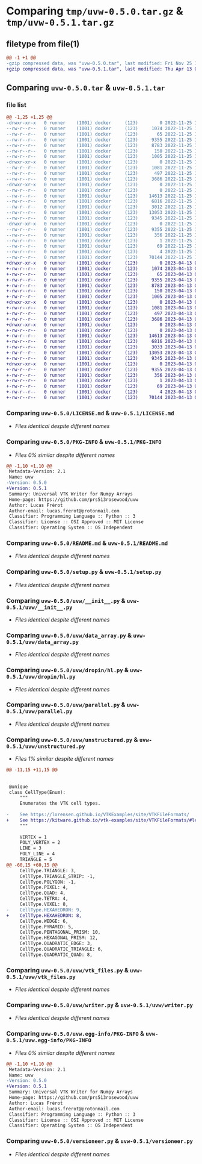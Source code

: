 # Comparing `tmp/uvw-0.5.0.tar.gz` & `tmp/uvw-0.5.1.tar.gz`

## filetype from file(1)

```diff
@@ -1 +1 @@
-gzip compressed data, was "uvw-0.5.0.tar", last modified: Fri Nov 25 13:07:57 2022, max compression
+gzip compressed data, was "uvw-0.5.1.tar", last modified: Thu Apr 13 09:02:03 2023, max compression
```

## Comparing `uvw-0.5.0.tar` & `uvw-0.5.1.tar`

### file list

```diff
@@ -1,25 +1,25 @@
-drwxr-xr-x   0 runner    (1001) docker     (123)        0 2022-11-25 13:07:57.107330 uvw-0.5.0/
--rw-r--r--   0 runner    (1001) docker     (123)     1074 2022-11-25 13:07:45.000000 uvw-0.5.0/LICENSE.md
--rw-r--r--   0 runner    (1001) docker     (123)       65 2022-11-25 13:07:45.000000 uvw-0.5.0/MANIFEST.in
--rw-r--r--   0 runner    (1001) docker     (123)     9355 2022-11-25 13:07:57.107330 uvw-0.5.0/PKG-INFO
--rw-r--r--   0 runner    (1001) docker     (123)     8783 2022-11-25 13:07:45.000000 uvw-0.5.0/README.md
--rw-r--r--   0 runner    (1001) docker     (123)      150 2022-11-25 13:07:57.107330 uvw-0.5.0/setup.cfg
--rw-r--r--   0 runner    (1001) docker     (123)     1005 2022-11-25 13:07:45.000000 uvw-0.5.0/setup.py
-drwxr-xr-x   0 runner    (1001) docker     (123)        0 2022-11-25 13:07:57.107330 uvw-0.5.0/uvw/
--rw-r--r--   0 runner    (1001) docker     (123)     1081 2022-11-25 13:07:45.000000 uvw-0.5.0/uvw/__init__.py
--rw-r--r--   0 runner    (1001) docker     (123)      497 2022-11-25 13:07:57.107330 uvw-0.5.0/uvw/_version.py
--rw-r--r--   0 runner    (1001) docker     (123)     3686 2022-11-25 13:07:45.000000 uvw-0.5.0/uvw/data_array.py
-drwxr-xr-x   0 runner    (1001) docker     (123)        0 2022-11-25 13:07:57.107330 uvw-0.5.0/uvw/dropin/
--rw-r--r--   0 runner    (1001) docker     (123)        0 2022-11-25 13:07:45.000000 uvw-0.5.0/uvw/dropin/__init__.py
--rw-r--r--   0 runner    (1001) docker     (123)    14613 2022-11-25 13:07:45.000000 uvw-0.5.0/uvw/dropin/hl.py
--rw-r--r--   0 runner    (1001) docker     (123)     6816 2022-11-25 13:07:45.000000 uvw-0.5.0/uvw/parallel.py
--rw-r--r--   0 runner    (1001) docker     (123)     3012 2022-11-25 13:07:45.000000 uvw-0.5.0/uvw/unstructured.py
--rw-r--r--   0 runner    (1001) docker     (123)    13053 2022-11-25 13:07:45.000000 uvw-0.5.0/uvw/vtk_files.py
--rw-r--r--   0 runner    (1001) docker     (123)     9345 2022-11-25 13:07:45.000000 uvw-0.5.0/uvw/writer.py
-drwxr-xr-x   0 runner    (1001) docker     (123)        0 2022-11-25 13:07:57.107330 uvw-0.5.0/uvw.egg-info/
--rw-r--r--   0 runner    (1001) docker     (123)     9355 2022-11-25 13:07:57.000000 uvw-0.5.0/uvw.egg-info/PKG-INFO
--rw-r--r--   0 runner    (1001) docker     (123)      356 2022-11-25 13:07:57.000000 uvw-0.5.0/uvw.egg-info/SOURCES.txt
--rw-r--r--   0 runner    (1001) docker     (123)        1 2022-11-25 13:07:57.000000 uvw-0.5.0/uvw.egg-info/dependency_links.txt
--rw-r--r--   0 runner    (1001) docker     (123)       69 2022-11-25 13:07:57.000000 uvw-0.5.0/uvw.egg-info/requires.txt
--rw-r--r--   0 runner    (1001) docker     (123)        4 2022-11-25 13:07:57.000000 uvw-0.5.0/uvw.egg-info/top_level.txt
--rw-r--r--   0 runner    (1001) docker     (123)    70144 2022-11-25 13:07:45.000000 uvw-0.5.0/versioneer.py
+drwxr-xr-x   0 runner    (1001) docker     (123)        0 2023-04-13 09:02:03.407386 uvw-0.5.1/
+-rw-r--r--   0 runner    (1001) docker     (123)     1074 2023-04-13 09:01:53.000000 uvw-0.5.1/LICENSE.md
+-rw-r--r--   0 runner    (1001) docker     (123)       65 2023-04-13 09:01:53.000000 uvw-0.5.1/MANIFEST.in
+-rw-r--r--   0 runner    (1001) docker     (123)     9355 2023-04-13 09:02:03.407386 uvw-0.5.1/PKG-INFO
+-rw-r--r--   0 runner    (1001) docker     (123)     8783 2023-04-13 09:01:53.000000 uvw-0.5.1/README.md
+-rw-r--r--   0 runner    (1001) docker     (123)      150 2023-04-13 09:02:03.407386 uvw-0.5.1/setup.cfg
+-rw-r--r--   0 runner    (1001) docker     (123)     1005 2023-04-13 09:01:53.000000 uvw-0.5.1/setup.py
+drwxr-xr-x   0 runner    (1001) docker     (123)        0 2023-04-13 09:02:03.407386 uvw-0.5.1/uvw/
+-rw-r--r--   0 runner    (1001) docker     (123)     1081 2023-04-13 09:01:53.000000 uvw-0.5.1/uvw/__init__.py
+-rw-r--r--   0 runner    (1001) docker     (123)      497 2023-04-13 09:02:03.407386 uvw-0.5.1/uvw/_version.py
+-rw-r--r--   0 runner    (1001) docker     (123)     3686 2023-04-13 09:01:53.000000 uvw-0.5.1/uvw/data_array.py
+drwxr-xr-x   0 runner    (1001) docker     (123)        0 2023-04-13 09:02:03.407386 uvw-0.5.1/uvw/dropin/
+-rw-r--r--   0 runner    (1001) docker     (123)        0 2023-04-13 09:01:53.000000 uvw-0.5.1/uvw/dropin/__init__.py
+-rw-r--r--   0 runner    (1001) docker     (123)    14613 2023-04-13 09:01:53.000000 uvw-0.5.1/uvw/dropin/hl.py
+-rw-r--r--   0 runner    (1001) docker     (123)     6816 2023-04-13 09:01:53.000000 uvw-0.5.1/uvw/parallel.py
+-rw-r--r--   0 runner    (1001) docker     (123)     3033 2023-04-13 09:01:53.000000 uvw-0.5.1/uvw/unstructured.py
+-rw-r--r--   0 runner    (1001) docker     (123)    13053 2023-04-13 09:01:53.000000 uvw-0.5.1/uvw/vtk_files.py
+-rw-r--r--   0 runner    (1001) docker     (123)     9345 2023-04-13 09:01:53.000000 uvw-0.5.1/uvw/writer.py
+drwxr-xr-x   0 runner    (1001) docker     (123)        0 2023-04-13 09:02:03.407386 uvw-0.5.1/uvw.egg-info/
+-rw-r--r--   0 runner    (1001) docker     (123)     9355 2023-04-13 09:02:03.000000 uvw-0.5.1/uvw.egg-info/PKG-INFO
+-rw-r--r--   0 runner    (1001) docker     (123)      356 2023-04-13 09:02:03.000000 uvw-0.5.1/uvw.egg-info/SOURCES.txt
+-rw-r--r--   0 runner    (1001) docker     (123)        1 2023-04-13 09:02:03.000000 uvw-0.5.1/uvw.egg-info/dependency_links.txt
+-rw-r--r--   0 runner    (1001) docker     (123)       69 2023-04-13 09:02:03.000000 uvw-0.5.1/uvw.egg-info/requires.txt
+-rw-r--r--   0 runner    (1001) docker     (123)        4 2023-04-13 09:02:03.000000 uvw-0.5.1/uvw.egg-info/top_level.txt
+-rw-r--r--   0 runner    (1001) docker     (123)    70144 2023-04-13 09:01:53.000000 uvw-0.5.1/versioneer.py
```

### Comparing `uvw-0.5.0/LICENSE.md` & `uvw-0.5.1/LICENSE.md`

 * *Files identical despite different names*

### Comparing `uvw-0.5.0/PKG-INFO` & `uvw-0.5.1/PKG-INFO`

 * *Files 0% similar despite different names*

```diff
@@ -1,10 +1,10 @@
 Metadata-Version: 2.1
 Name: uvw
-Version: 0.5.0
+Version: 0.5.1
 Summary: Universal VTK Writer for Numpy Arrays
 Home-page: https://github.com/prs513rosewood/uvw
 Author: Lucas Frérot
 Author-email: lucas.frerot@protonmail.com
 Classifier: Programming Language :: Python :: 3
 Classifier: License :: OSI Approved :: MIT License
 Classifier: Operating System :: OS Independent
```

### Comparing `uvw-0.5.0/README.md` & `uvw-0.5.1/README.md`

 * *Files identical despite different names*

### Comparing `uvw-0.5.0/setup.py` & `uvw-0.5.1/setup.py`

 * *Files identical despite different names*

### Comparing `uvw-0.5.0/uvw/__init__.py` & `uvw-0.5.1/uvw/__init__.py`

 * *Files identical despite different names*

### Comparing `uvw-0.5.0/uvw/data_array.py` & `uvw-0.5.1/uvw/data_array.py`

 * *Files identical despite different names*

### Comparing `uvw-0.5.0/uvw/dropin/hl.py` & `uvw-0.5.1/uvw/dropin/hl.py`

 * *Files identical despite different names*

### Comparing `uvw-0.5.0/uvw/parallel.py` & `uvw-0.5.1/uvw/parallel.py`

 * *Files identical despite different names*

### Comparing `uvw-0.5.0/uvw/unstructured.py` & `uvw-0.5.1/uvw/unstructured.py`

 * *Files 1% similar despite different names*

```diff
@@ -11,15 +11,15 @@
 
 
 @unique
 class CellType(Enum):
     """
     Enumerates the VTK cell types.
 
-    See https://lorensen.github.io/VTKExamples/site/VTKFileFormats/
+    See https://kitware.github.io/vtk-examples/site/VTKFileFormats/#legacy-file-examples
     """
 
     VERTEX = 1
     POLY_VERTEX = 2
     LINE = 3
     POLY_LINE = 4
     TRIANGLE = 5
@@ -60,15 +60,15 @@
     CellType.TRIANGLE: 3,
     CellType.TRIANGLE_STRIP: -1,
     CellType.POLYGON: -1,
     CellType.PIXEL: 4,
     CellType.QUAD: 4,
     CellType.TETRA: 4,
     CellType.VOXEL: 8,
-    CellType.HEXAHEDRON: 9,
+    CellType.HEXAHEDRON: 8,
     CellType.WEDGE: 6,
     CellType.PYRAMID: 5,
     CellType.PENTAGONAL_PRISM: 10,
     CellType.HEXAGONAL_PRISM: 12,
     CellType.QUADRATIC_EDGE: 3,
     CellType.QUADRATIC_TRIANGLE: 6,
     CellType.QUADRATIC_QUAD: 8,
```

### Comparing `uvw-0.5.0/uvw/vtk_files.py` & `uvw-0.5.1/uvw/vtk_files.py`

 * *Files identical despite different names*

### Comparing `uvw-0.5.0/uvw/writer.py` & `uvw-0.5.1/uvw/writer.py`

 * *Files identical despite different names*

### Comparing `uvw-0.5.0/uvw.egg-info/PKG-INFO` & `uvw-0.5.1/uvw.egg-info/PKG-INFO`

 * *Files 0% similar despite different names*

```diff
@@ -1,10 +1,10 @@
 Metadata-Version: 2.1
 Name: uvw
-Version: 0.5.0
+Version: 0.5.1
 Summary: Universal VTK Writer for Numpy Arrays
 Home-page: https://github.com/prs513rosewood/uvw
 Author: Lucas Frérot
 Author-email: lucas.frerot@protonmail.com
 Classifier: Programming Language :: Python :: 3
 Classifier: License :: OSI Approved :: MIT License
 Classifier: Operating System :: OS Independent
```

### Comparing `uvw-0.5.0/versioneer.py` & `uvw-0.5.1/versioneer.py`

 * *Files identical despite different names*

